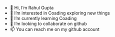 - 👋 Hi, I’m Rahul Gupta
- 👀 I’m interested in Coading exploring new things
- 🌱 I’m currently learning Coading
- 💞️ I’m looking to collaborate on github
- 📫 You can reach me on my github account

<!---
Rahul161296/Rahul161296 is a ✨ special ✨ repository because its `README.md` (this file) appears on your GitHub profile.
You can click the Preview link to take a look at your changes.
--->

